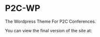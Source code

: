 P2C-WP
======

The Wordpress Theme For P2C Conferences.

You can view the final version of the site at:

<a href="http://www.justinalm.com/plus/" target="_blank"></a>
